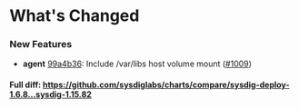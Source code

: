 # What's Changed

### New Features
- **agent** [99a4b36](https://github.com/sysdiglabs/charts/commit/99a4b36bfd535264766b30ce176f4e244da0eb1f): Include /var/libs host volume mount ([#1009](https://github.com/sysdiglabs/charts/issues/1009))

#### Full diff: https://github.com/sysdiglabs/charts/compare/sysdig-deploy-1.6.8...sysdig-1.15.82
